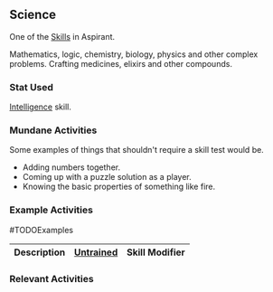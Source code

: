 ## Science
One of the [Skills](Skills) in Aspirant.

Mathematics, logic, chemistry, biology, physics and other complex problems. Crafting medicines, elixirs and other compounds.

### Stat Used
[Intelligence](Stats#Intelligence) skill.

### Mundane Activities
Some examples of things that shouldn't require a skill test would be.
* Adding numbers together.
* Coming up with a puzzle solution as a player.
* Knowing the basic properties of something like fire.

### Example Activities
#TODOExamples 

| Description                                      | [Untrained](Skills#Untrained) | Skill Modifier |
| ------------------------------------------------ | ----------------------------- | -------------- |


### Relevant Activities
